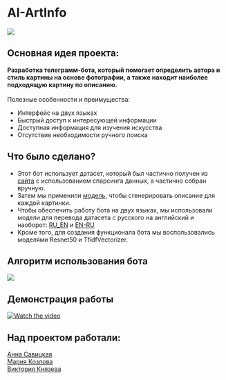 <!DOCTYPE html>
<html>
<body>
  
# AI-ArtInfo

![](https://i.gifer.com/origin/78/78013ac9f22c3c8f5713d28fa31c6211.gif)

## Основная идея проекта:<br>
**Разработка телеграмм-бота, который помогает определить автора и стиль картины на основе фотографии, а также находит наиболее подходящую картину по описанию.** <br>
<br>
Полезные особенности и преимущества:<br>
- Интерфейс на двух языках<br>
- Быстрый доступ к интересующей информации<br>
- Доступная информация для изучения искусства<br>
- Отсутствие необходимости ручного поиска<br>

## Что было сделано?<br>
- Этот бот использует датасет, который был частично получен из [сайта](https://allpainters.ru/) с использованием спарсинга данных, а частично собран вручную.<br>
- Затем мы применили [модель](https://huggingface.co/Salesforce/blip-image-captioning-large), чтобы сгенерировать описание для каждой картинки.<br>
- Чтобы обеспечить работу бота на двух языках, мы использовали модели для перевода датасета с русского на английский и наоборот: [RU_EN](https://huggingface.co/Helsinki-NLP/opus-mt-ru-en) и [EN-RU](https://huggingface.co/Helsinki-NLP/opus-mt-ru-en)<br>
- Кроме того, для создания функционала бота мы воспользовались моделями Resnet50 и TfidfVectorizer.<br>

## Алгоритм использования бота<br>
![](img/shema.png)

## Демонстрация работы<br>
[![Watch the video](https://img.freepik.com/free-vector/video-media-player-design_114579-839.jpg)](https://drive.google.com/file/d/1HrpdTcqWAAC-U3Kurz7LRXzwVFvy5ZeH/preview)


## Над проектом работали:<br>
[Анна Савицкая](https://github.com/SaviAnn)<br>
[Мария Козлова](https://github.com/MARI-posa)<br>
[Виктория Князева](https://github.com/vvv-knyazeva)<br>


</body>
</html>
